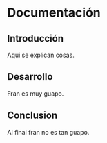 # Documentación

## Introducción

Aqui se explican cosas.

## Desarrollo

Fran es muy guapo.

## Conclusion

Al final fran no es tan guapo.